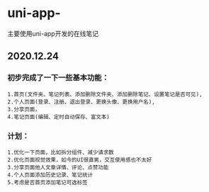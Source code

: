 # uni-app-
主要使用uni-app开发的在线笔记

## 2020.12.24 
  ### 初步完成了一下一些基本功能：
    1.首页(文件夹、笔记列表、添加删除文件夹、添加删除笔记、设置笔记是否可见), 
    2.个人页面(登录、注册、退出登录、更换头像、更换用户名), 
    3.分享页面，
    4.笔记页面(编辑、定时自动保存、富文本)
  ### 计划：
    1.优化一下页面，比如拆分组件、减少请求数
    2.优化页面视觉效果，如今的UI很直男，交互使用感也不太好
    3.分享页面他人文章详情、评论、点赞功能
    4.个人页面添加历史记录、笔记统计
    5.考虑是否首页添加笔记可选标签
    
 
